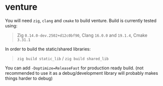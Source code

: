 # venture

You will need `zig`, `clang` and `cmake` to build venture.
Build is currently tested using:
> Zig `0.14.0-dev.2502+d12c0bf90`,
> Clang `16.0.0` and `19.1.4`,
> Cmake `3.31.1`

In order to build the static/shared libraries:
> `zig build static_lib` / `zig build shared_lib`

You can add `-Doptimize=ReleaseFast` for production ready build. (not recommended to use it as a debug/development library will probably makes things harder to debug)
